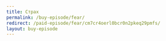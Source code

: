 ```yaml
---
title: Страх
permalink: /buy-episode/fear/
redirect: /paid-episode/fear/cm7cr4oerl0bcr0n2pkeq29pmfs/
layout: buy-episode
---
```

